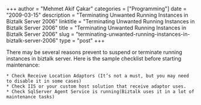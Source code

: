 +++
author = "Mehmet Akif Çakar"
categories = ["Programming"]
date = "2009-03-15"
description = "Terminating Unwanted Running Instances in Biztalk Server 2006"
linktitle = "Terminating Unwanted Running Instances in Biztalk Server 2006"
title = "Terminating Unwanted Running Instances in Biztalk Server 2006"
slug = "terminating-unwanted-running-instances-in-biztalk-server-2006"
type = "post"
+++

There may be several reasons prevent to suspend or terminate running instances in biztalk server. Here is the sample checklist before starting maintenance:

    * Check Receive Location Adaptors (It’s not a must, but you may need to disable it in some cases)
    * Check IIS or your custom host solution that receive adaptor uses.
    * Check SqlServer Agent Service is running(Biztalk uses it in a lot of maintenance tasks)